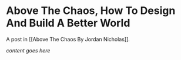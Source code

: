 # Above The Chaos, How To Design And Build A Better World

A post in [[Above The Chaos By Jordan Nicholas]].

_content goes here_
